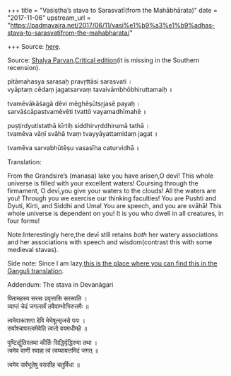 +++
title = "Vaśiṣṭha’s stava to Sarasvatī(from the Mahābhārata)"
date = "2017-11-06"
upstream_url = "https://padmavajra.net/2017/06/11/vasi%e1%b9%a3%e1%b9%adhas-stava-to-sarasvatifrom-the-mahabharata/"

+++
Source: [here](https://padmavajra.net/2017/06/11/vasi%e1%b9%a3%e1%b9%adhas-stava-to-sarasvatifrom-the-mahabharata/).

Source: [Shalya Parvan,Critical
edition](http://sanskritdocuments.org/mirrors/mahabharata/txt/mbh09.itx)(it
is missing in the Southern recension).

pitāmahasya sarasaḥ pravṛttāsi sarasvati ।  
vyāptaṃ cēdaṃ jagatsarvaṃ tavaivāmbhōbhiruttamaiḥ ॥

tvamēvākāśagā dēvi mēghēṣūtsṛjasē payaḥ ।  
sarvāścāpastvamēvēti tvattō vayamadhīmahē ॥

puṣṭirdyutistathā kīrtiḥ siddhirvṛddhirumā tathā ।  
tvamēva vāṇī svāhā tvaṃ tvayyāyattamidaṃ jagat ॥

tvamēva sarvabhūtēṣu vasasīha caturvidhā ॥

Translation:

From the Grandsire’s (manasa) lake you have arisen,O devī! This whole
universe is filled with your excellent waters! Coursing through the
firmament, O devī,you give your waters to the clouds! All the waters are
you! Through you we exercise our thinking faculties! You are Pushti and
Dyuti, Kirti, and Siddhi and Uma! You are speech, and you are svāhā!
This whole universe is dependent on you! It is you who dwell in all
creatures, in four forms!



Note:Interestingly here,the devī still retains *both* her watery
associations and her associations with speech and wisdom(contrast this
with some medieval stavas).



Side note: Since I am lazy,[this is the place where you can find this in
the Ganguli
translation](http://www.sacred-texts.com/hin/m09/m09042.htm).

Addendum: The stava in Devanāgari

पितामहस्य सरसः प्रवृत्तासि सरस्वति ।  
व्याप्तं चेदं जगत्सर्वं तवैवाम्भोभिरुत्तमैः ॥

त्वमेवाकाशगा देवि मेघेषूत्सृजसे पयः ।  
सर्वाश्चापस्त्वमेवेति त्वत्तो वयमधीमहे ॥

पुष्टिर्द्युतिस्तथा कीर्तिः सिद्धिर्वृद्धिरुमा तथा ।  
त्वमेव वाणी स्वाहा त्वं त्वय्यायत्तमिदं जगत् ॥

त्वमेव सर्वभूतेषु वससीह चतुर्विधा ॥

